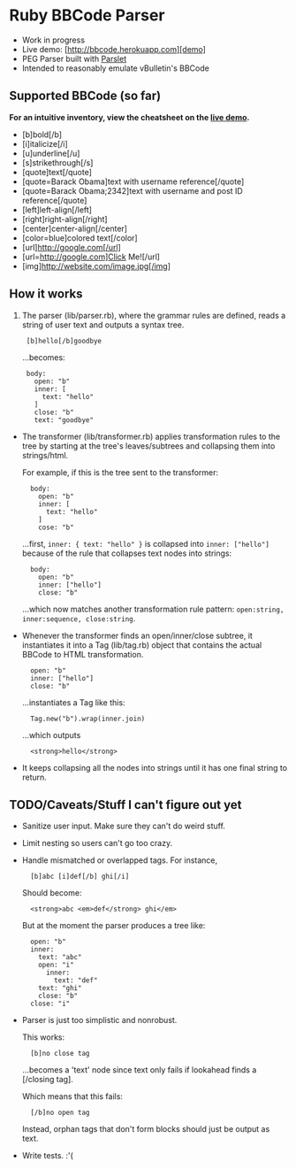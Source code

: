 # Ruby BBCode Parser

* Work in progress
* Live demo: [http://bbcode.herokuapp.com][demo]
* PEG Parser built with [Parslet](http://kschiess.github.com/parslet/)
* Intended to reasonably emulate vBulletin's BBCode

[demo]: http://bbcode.herokuapp.com/


## Supported BBCode (so far)

**For an intuitive inventory, view the cheatsheet on the [live demo][demo].**

* [b]bold[/b]
* [i]italicize[/i]
* [u]underline[/u]
* [s]strikethrough[/s]
* [quote]text[/quote]
* [quote=Barack Obama]text with username reference[/quote]
* [quote=Barack Obama;2342]text with username and post ID reference[/quote]
* [left]left-align[/left]
* [right]right-align[/right]
* [center]center-align[/center]
* [color=blue]colored text[/color]
* [url]http://google.com[/url]
* [url=http://google.com]Click Me![/url]
* [img]http://website.com/image.jpg[/img]

## How it works

1. The parser (lib/parser.rb), where the grammar rules are defined, reads a string of user text and outputs a syntax tree.

        [b]hello[/b]goodbye
       
   …becomes:
   
        body:
          open: "b"
          inner: [
            text: "hello"
          ]
          close: "b"
          text: "goodbye"
         
* The transformer (lib/transformer.rb) applies transformation rules to the tree by starting at the tree's leaves/subtrees and collapsing them into strings/html.

    For example, if this is the tree sent to the transformer:
    
        body:
          open: "b"
          inner: [
            text: "hello"
          ]  
          cose: "b"
          
    …first, `inner: { text: "hello" }` is collapsed into `inner: ["hello"]` because of the rule that collapses text nodes into strings:
    
        body:
          open: "b"
          inner: ["hello"]
          close: "b"
          
    …which now matches another transformation rule pattern: `open:string, inner:sequence, close:string`.
    
* Whenever the transformer finds an open/inner/close subtree, it instantiates it into a Tag (lib/tag.rb) object that contains the actual BBCode to HTML transformation.

        open: "b"
        inner: ["hello"]
        close: "b"
        
    …instantiates a Tag like this:
    
        Tag.new("b").wrap(inner.join)
        
    …which outputs 
    
        <strong>hello</strong>
        
* It keeps collapsing all the nodes into strings until it has one final string to return.

## TODO/Caveats/Stuff I can't figure out yet

* Sanitize user input. Make sure they can't do weird stuff.
* Limit nesting so users can't go too crazy.
* Handle mismatched or overlapped tags. For instance, 

        [b]abc [i]def[/b] ghi[/i]
        
    Should become:
    
        <strong>abc <em>def</strong> ghi</em>
        
    But at the moment the parser produces a tree like:
    
        open: "b"
        inner:
          text: "abc"
          open: "i"
            inner:
              text: "def"
          text: "ghi"
          close: "b"
        close: "i"

* Parser is just too simplistic and nonrobust.

    This works:
    
        [b]no close tag
        
    …becomes a 'text' node since text only fails if lookahead finds a [/closing tag].
    
    Which means that this fails:
    
        [/b]no open tag
        
    Instead, orphan tags that don't form blocks should just be output as text.
* Write tests. :'(
